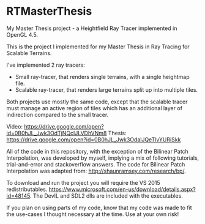 # RTMasterThesis
My Master Thesis project - a Heightfield Ray Tracer implemented in OpenGL 4.5.

This is the project I implemented for my Master Thesis in Ray Tracing for Scalable Terrains.

I've implemented 2 ray tracers:

  - Small ray-tracer, that renders single terrains, with a single heightmap file.
  - Scalable ray-tracer, that renders large terrains split up into multiple tiles.
  
Both projects use mostly the same code, except that the scalable tracer must manage an active region of tiles which has an additional layer of indirection compared to the small tracer.

Video: https://drive.google.com/open?id=0B0hJL_Jwk3OdTjNQclJLVDhVNm8
Thesis: https://drive.google.com/open?id=0B0hJL_Jwk3OdalJQeTlvYURiSkk

All of the code in this repository, with the exception of the Bilinear Patch Interpolation, was developed by myself, implying a mix of following tutorials, trial-and-error and stackoverflow answers. The code for Bilinear Patch Interpolation was adapted from: http://shaunramsey.com/research/bp/.

To download and run the project you will require the VS 2015 redistributables. https://www.microsoft.com/en-us/download/details.aspx?id=48145.
The DevIL and SDL2 dlls are included with the executables.

If you plan on using parts of my code, know that my code was made to fit the use-cases I thought necessary at the time. Use at your own risk!
